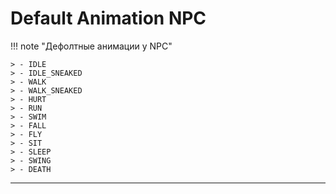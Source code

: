 # Default Animation NPC

!!! note "Дефолтные анимации у NPC"

	> - IDLE
	> - IDLE_SNEAKED
	> - WALK
	> - WALK_SNEAKED
	> - HURT
	> - RUN
	> - SWIM
	> - FALL
	> - FLY
	> - SIT
	> - SLEEP
	> - SWING
	> - DEATH

---
